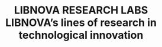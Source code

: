 ---
abstract: null
creators:
- Fuertes, Maria
- Redondo, Teofilo
- Martinez, Antonio G
date: null
document_url: https://services.phaidra.univie.ac.at/api/object/o:1424811/download
grand_parent: iPRES
institutions:
- LIBNOVA SL
keywords: []
landing_page_url: https://phaidra.univie.ac.at/o:1424811
language: eng
layout: publication
license: All rights reserved
notes_url: null
parent: iPRES 2021
presentation_url: null
size: 61554
source_name: iPRES
title: LIBNOVA RESEARCH LABS LIBNOVA’s lines of research in technological innovation
type: lightning talk
year: 2021
---
